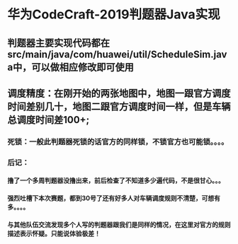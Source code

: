 # 华为CodeCraft-2019判题器Java实现
## 判题器主要实现代码都在src/main/java/com/huawei/util/ScheduleSim.java中，可以做相应修改即可使用
## 调度精度：在刚开始的两张地图中，地图一跟官方调度时间差别几十，地图二跟官方调度时间一样，但是车辆总调度时间差100+;
### 死锁：一般此判题器死锁的话官方的同样锁，不锁官方也可能锁。。。。
### 后记：
#### 撸了一个多周判题器没撸出来，前后检查了不知道多少遍代码，不是很甘心。。。
####      强烈吐槽下本次赛题，都到30号了还有好多人对车辆调度规则不清楚，可想有多。。。。
####      与其他队伍交流发现多个人写的判题器跟我们是同样的情况，在这里对官方的规则描述表示怀疑。只能说体验极差！
